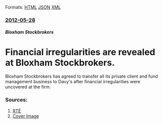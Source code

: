 
Formats: [HTML](/news/2012/05/28/financial-irregularities-are-revealed-at-bloxham-stockbrokers.html)  [JSON](/news/2012/05/28/financial-irregularities-are-revealed-at-bloxham-stockbrokers.json)  [XML](/news/2012/05/28/financial-irregularities-are-revealed-at-bloxham-stockbrokers.xml)  

### [2012-05-28](/news/2012/05/28/index.md)

##### Bloxham Stockbrokers
# Financial irregularities are revealed at Bloxham Stockbrokers. 

Bloxham Stockbrokers has agreed to transfer all its private client and fund management business to Davy&#39;s after financial irregularities were uncovered at the firm.


### Sources:

1. [RTÉ](http://www.rte.ie/news/2012/0528/bloxham-transfers-business-to-davy.html)
1. [Cover Image](https://img.rasset.ie/0005f347-1600.jpg)
